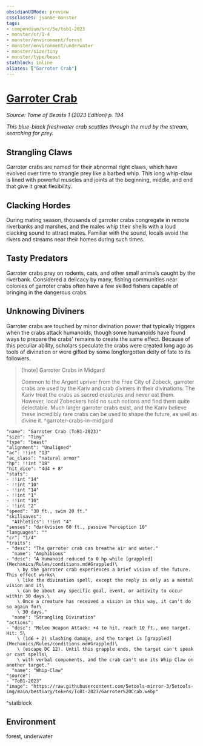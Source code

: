```yaml
---
obsidianUIMode: preview
cssclasses: json5e-monster
tags:
- compendium/src/5e/tob1-2023
- monster/cr/1-4
- monster/environment/forest
- monster/environment/underwater
- monster/size/tiny
- monster/type/beast
statblock: inline
aliases: ["Garroter Crab"]
---
```

# [Garroter Crab](Mechanics\bestiary\beast/garroter-crab-tob1-2023.md)
*Source: Tome of Beasts 1 (2023 Edition) p. 194*  

*This blue-black freshwater crab scuttles through the mud by the stream, searching for prey.*

## Strangling Claws

Garroter crabs are named for their abnormal right claws, which have evolved over time to strangle prey like a barbed whip. This long whip-claw is lined with powerful muscles and joints at the beginning, middle, and end that give it great flexibility.

## Clacking Hordes

During mating season, thousands of garroter crabs congregate in remote riverbanks and marshes, and the males whip their shells with a loud clacking sound to attract mates. Familiar with the sound, locals avoid the rivers and streams near their homes during such times.

## Tasty Predators

Garroter crabs prey on rodents, cats, and other small animals caught by the riverbank. Considered a delicacy by many, fishing communities near colonies of garroter crabs often have a few skilled fishers capable of bringing in the dangerous crabs.

## Unknowing Diviners

Garroter crabs are touched by minor divination power that typically triggers when the crabs attack humanoids, though some humanoids have found ways to prepare the crabs' remains to create the same effect. Because of this peculiar ability, scholars speculate the crabs were created long ago as tools of divination or were gifted by some longforgotten deity of fate to its followers.

> [!note] Garroter Crabs in Midgard
> 
> Common to the Argent upriver from the Free City of Zobeck, garroter crabs are used by the Kariv and crab diviners in their divinations. The Kariv treat the crabs as sacred creatures and never eat them. However, local Zobeckers hold no such notions and find them quite delectable. Much larger garroter crabs exist, and the Kariv believe these incredibly rare crabs can be used to shape the future, as well as divine it.
^garroter-crabs-in-midgard

```statblock
"name": "Garroter Crab (ToB1-2023)"
"size": "Tiny"
"type": "beast"
"alignment": "Unaligned"
"ac": !!int "13"
"ac_class": "natural armor"
"hp": !!int "18"
"hit_dice": "4d4 + 8"
"stats":
- !!int "14"
- !!int "10"
- !!int "14"
- !!int "1"
- !!int "10"
- !!int "2"
"speed": "30 ft., swim 20 ft."
"skillsaves":
  "Athletics": !!int "4"
"senses": "darkvision 60 ft., passive Perception 10"
"languages": ""
"cr": "1/4"
"traits":
- "desc": "The garroter crab can breathe air and water."
  "name": "Amphibious"
- "desc": "A Humanoid reduced to 0 hp while [grappled](Mechanics/Rules/conditions.md#Grappled)\
    \ by the garroter crab experiences a brief vision of the future. This effect works\
    \ like the divination spell, except the reply is only as a mental vision and it\
    \ can be about any specific goal, event, or activity to occur within 30 days.\
    \ Once a creature has received a vision in this way, it can't do so again for\
    \ 30 days."
  "name": "Strangling Divination"
"actions":
- "desc": "Melee Weapon Attack: +4 to hit, reach 10 ft., one target. Hit: 5\
    \ (1d6 + 2) slashing damage, and the target is [grappled](Mechanics/Rules/conditions.md#Grappled)\
    \ (escape DC 12). Until this grapple ends, the target can't speak or cast spells\
    \ with verbal components, and the crab can't use its Whip Claw on another target."
  "name": "Whip-Claw"
"source":
- "ToB1-2023"
"image": "https://raw.githubusercontent.com/5etools-mirror-3/5etools-img/main/bestiary/tokens/ToB1-2023/Garroter%20Crab.webp"
```
^statblock

## Environment

forest, underwater
